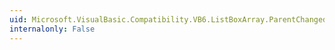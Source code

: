 ```yaml
---
uid: Microsoft.VisualBasic.Compatibility.VB6.ListBoxArray.ParentChanged
internalonly: False
---
```

